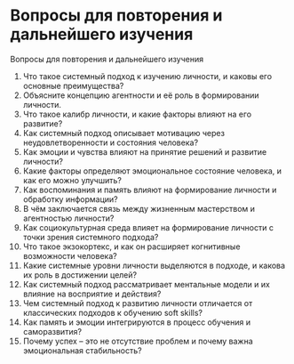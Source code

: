 # Вопросы для повторения и дальнейшего изучения

Вопросы для повторения и дальнейшего изучения
1. Что такое системный подход к изучению личности, и каковы его основные преимущества?
2. Объясните концепцию агентности и её роль в формировании личности.
3. Что такое калибр личности, и какие факторы влияют на его развитие?
4. Как системный подход описывает мотивацию через неудовлетворенности и состояния человека?
5. Как эмоции и чувства влияют на принятие решений и развитие личности?
6. Какие факторы определяют эмоциональное состояние человека, и как его можно улучшить?
7. Как воспоминания и память влияют на формирование личности и обработку информации?
8. В чём заключается связь между жизненным мастерством и агентностью личности?
9. Как социокультурная среда влияет на формирование личности с точки зрения системного подхода?
10. Что такое экзокортекс, и как он расширяет когнитивные возможности человека?
11. Какие системные уровни личности выделяются в подходе, и какова их роль в достижении целей?
12. Как системный подход рассматривает ментальные модели и их влияние на восприятие и действия?
13. Чем системный подход к развитию личности отличается от классических подходов к обучению soft skills?
14. Как память и эмоции интегрируются в процесс обучения и саморазвития? 
15. Почему успех – это не отсутствие проблем и почему важна эмоциональная стабильность?
